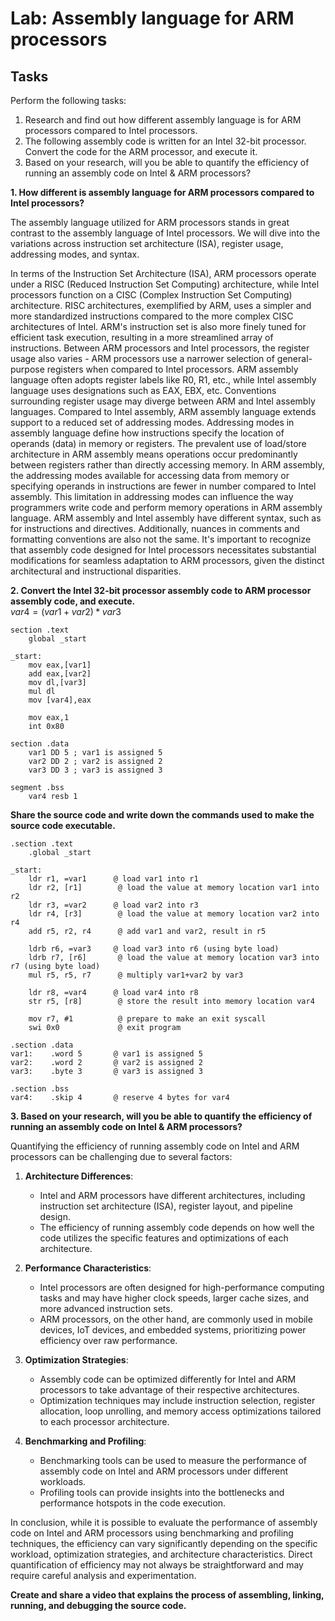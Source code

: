 # Lab: Assembly language for ARM processors

## Tasks
Perform the following tasks:  
1. Research and find out how different assembly language is for ARM processors compared to Intel processors.
2. The following assembly code is written for an Intel 32-bit processor. Convert the code for the ARM processor, and execute it.
3. Based on your research, will you be able to quantify the efficiency of running an assembly code on Intel & ARM processors?


**1. How different is assembly language for ARM processors compared to Intel processors?**

The assembly language utilized for ARM processors stands in great contrast to the assembly language of Intel processors. We will dive into the variations across instruction set architecture (ISA), register usage, addressing modes, and syntax.

   In terms of the Instruction Set Architecture (ISA), ARM processors operate under a RISC (Reduced Instruction Set Computing) architecture, while Intel processors function on a CISC (Complex Instruction Set Computing) architecture. RISC architectures, exemplified by ARM, uses a simpler and more standardized instructions compared to the more complex CISC architectures of Intel. ARM's instruction set is also more finely tuned for efficient task execution, resulting in a more streamlined array of instructions.
   Between ARM processors and Intel processors, the register usage also varies - ARM processors use a narrower selection of general-purpose registers when compared to Intel processors. ARM assembly language often adopts register labels like R0, R1, etc., while Intel assembly language uses designations such as EAX, EBX, etc.
Conventions surrounding register usage may diverge between ARM and Intel assembly languages.
   Compared to Intel assembly, ARM assembly language extends support to a reduced set of addressing modes. Addressing modes in assembly language define how instructions specify the location of operands (data) in memory or registers. The prevalent use of load/store architecture in ARM assembly means operations occur predominantly between registers rather than directly accessing memory. In ARM assembly, the addressing modes available for accessing data from memory or specifying operands in instructions are fewer in number compared to Intel assembly. This limitation in addressing modes can influence the way programmers write code and perform memory operations in ARM assembly language.
   ARM assembly and Intel assembly have different syntax, such as for instructions and directives. Additionally, nuances in comments and formatting conventions are also not the same. It's important to recognize that assembly code designed for Intel processors necessitates substantial modifications for seamless adaptation to ARM processors, given the distinct architectural and instructional disparities.

**2. Convert the Intel 32-bit processor assembly code to ARM processor assembly code, and execute.**  
$var4 = (var1+var2)*var3$

```assembly
section .text
    global _start

_start:
    mov eax,[var1]
    add eax,[var2]
    mov dl,[var3]
    mul dl
    mov [var4],eax
    
    mov eax,1
    int 0x80

section .data
    var1 DD 5 ; var1 is assigned 5
    var2 DD 2 ; var2 is assigned 2
    var3 DD 3 ; var3 is assigned 3
    
segment .bss
    var4 resb 1
```

**Share the source code and write down the commands used to make the source code executable.**
```assembly
.section .text
    .global _start

_start:
    ldr r1, =var1      @ load var1 into r1
    ldr r2, [r1]        @ load the value at memory location var1 into r2
    ldr r3, =var2      @ load var2 into r3
    ldr r4, [r3]        @ load the value at memory location var2 into r4
    add r5, r2, r4      @ add var1 and var2, result in r5
    
    ldrb r6, =var3     @ load var3 into r6 (using byte load)
    ldrb r7, [r6]       @ load the value at memory location var3 into r7 (using byte load)
    mul r5, r5, r7      @ multiply var1+var2 by var3
    
    ldr r8, =var4      @ load var4 into r8
    str r5, [r8]        @ store the result into memory location var4
    
    mov r7, #1          @ prepare to make an exit syscall
    swi 0x0             @ exit program

.section .data
var1:    .word 5       @ var1 is assigned 5
var2:    .word 2       @ var2 is assigned 2
var3:    .byte 3       @ var3 is assigned 3

.section .bss
var4:    .skip 4       @ reserve 4 bytes for var4
```
**3. Based on your research, will you be able to quantify the efficiency of running an assembly code on Intel & ARM processors?**

Quantifying the efficiency of running assembly code on Intel and ARM processors can be challenging due to several factors:

1. **Architecture Differences**:
   - Intel and ARM processors have different architectures, including instruction set architecture (ISA), register layout, and pipeline design.
   - The efficiency of running assembly code depends on how well the code utilizes the specific features and optimizations of each architecture.

2. **Performance Characteristics**:
   - Intel processors are often designed for high-performance computing tasks and may have higher clock speeds, larger cache sizes, and more advanced instruction sets.
   - ARM processors, on the other hand, are commonly used in mobile devices, IoT devices, and embedded systems, prioritizing power efficiency over raw performance.

3. **Optimization Strategies**:
   - Assembly code can be optimized differently for Intel and ARM processors to take advantage of their respective architectures.
   - Optimization techniques may include instruction selection, register allocation, loop unrolling, and memory access optimizations tailored to each processor architecture.

4. **Benchmarking and Profiling**:
   - Benchmarking tools can be used to measure the performance of assembly code on Intel and ARM processors under different workloads.
   - Profiling tools can provide insights into the bottlenecks and performance hotspots in the code execution.

In conclusion, while it is possible to evaluate the performance of assembly code on Intel and ARM processors using benchmarking and profiling techniques, the efficiency can vary significantly depending on the specific workload, optimization strategies, and architecture characteristics. Direct quantification of efficiency may not always be straightforward and may require careful analysis and experimentation.

**Create and share a video that explains the process of assembling, linking, running, and debugging the source code.**
